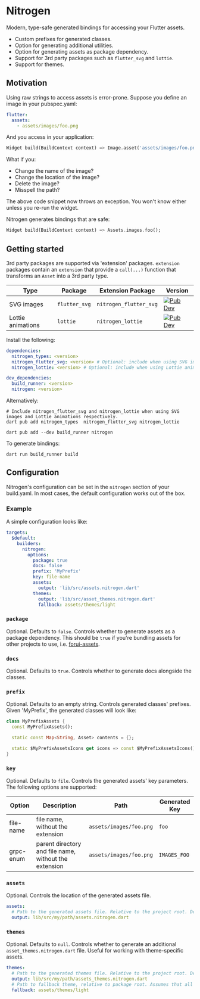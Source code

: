 # Nitrogen

Modern, type-safe generated bindings for accessing your Flutter assets.
* Custom prefixes for generated classes.
* Option for generating additional utilities.
* Option for generating assets as package dependency.
* Support for 3rd party packages such as `flutter_svg` and `lottie`.
* Support for themes.

## Motivation

Using raw strings to access assets is error-prone. Suppose you define an image in your pubspec.yaml:
```yaml
flutter:
  assets:
    - assets/images/foo.png
```

And you access in your application:
```dart
Widget build(BuildContext context) => Image.asset('assets/images/foo.png');
```

What if you:
* Change the name of the image?
* Change the location of the image?
* Delete the image?
* Misspell the path?

The above code snippet now throws an exception. You won't know either unless you re-run the widget.

Nitrogen generates bindings that are safe:
```dart
Widget build(BuildContext context) => Assets.images.foo();
```

## Getting started

3rd party packages are supported via 'extension' packages. `extension` packages contain an `extension` that provide a 
`call(...)` function that transforms an `Asset` into a 3rd party type.

| Type              | Package       | Extension Package      | Version                                                                                                        |
|-------------------|---------------|------------------------|----------------------------------------------------------------------------------------------------------------|
| SVG images        | `flutter_svg` | `nitrogen_flutter_svg` | [![Pub Dev](https://img.shields.io/pub/v/nitrogen_flutter_svg)](https://pub.dev/packages/nitrogen_flutter_svg) |
| Lottie animations | `lottie`      | `nitrogen_lottie`      | [![Pub Dev](https://img.shields.io/pub/v/nitrogen_lottie)](https://pub.dev/packages/nitrogen_lottie)           |


Install the following:
```yaml
dependencies:
  nitrogen_types: <version>
  nitrogen_flutter_svg: <version> # Optional: include when using SVG images
  nitrogen_lottie: <version> # Optional: include when using Lottie animations

dev_dependencies:
  build_runner: <version>
  nitrogen: <version>
```

Alternatively:
```shell
# Include nitrogen_flutter_svg and nitrogen_lottie when using SVG images and Lottie animations respectively.
dart pub add nitrogen_types  nitrogen_flutter_svg nitrogen_lottie

dart pub add --dev build_runner nitrogen
```

To generate bindings:
```shell
dart run build_runner build
```

## Configuration

Nitrogen's configuration can be set in the `nitrogen` section of your build.yaml. In most cases, the default
configuration works out of the box.

### Example

A simple configuration looks like:
```yaml
targets:
  $default:
    builders:
      nitrogen:
        options:
          package: true
          docs: false
          prefix: 'MyPrefix'
          key: file-name
          assets:
            output: 'lib/src/assets.nitrogen.dart'
          themes:
            output: 'lib/src/asset_themes.nitrogen.dart'
            fallback: assets/themes/light
```

### `package`

Optional. Defaults to `false`. Controls whether to generate assets as a package dependency. This should be `true` if 
you're bundling assets for other projects to use, i.e. [forui-assets](https://github.com/forus-labs/forui).

### `docs`

Optional. Defaults to `true`. Controls whether to generate docs alongside the classes.

### `prefix`

Optional. Defaults to an empty string. Controls generated classes' prefixes. Given 'MyPrefix', the generated classes will
look like:
```dart
class MyPrefixAssets {
  const MyPrefixAssets();

  static const Map<String, Asset> contents = {};

  static $MyPrefixAssetsIcons get icons => const $MyPrefixAssetsIcons();
}
```

### `key`

Optional. Defaults to `file`. Controls the generated assets' key parameters. The following options are supported:

| Option    | Description                                           | Path                    | Generated Key |
|-----------|-------------------------------------------------------|-------------------------|---------------|
| file-name | file name, without the extension                      | `assets/images/foo.png` | `foo`         |
| grpc-enum | parent directory and file name, without the extension | `assets/images/foo.png` | `IMAGES_FOO`  |

### `assets`

Optional. Controls the location of the generated assets file.

```yaml
assets:
  # Path to the generated assets file. Relative to the project root. Defaults to `lib/src/assets.nitrogen.dart`.
  output: lib/src/my/path/assets.nitrogen.dart
``` 

### `themes`

Optional. Defaults to `null`. Controls whether to generate an additional `asset_themes.nitrogen.dart` file. Useful for 
working with theme-specific assets.

```yaml
themes:
  # Path to the generated themes file. Relative to the project root. Defaults to `lib/src/asset_themes.nitrogen.dart`.
  output: lib/src/my/path/assets_themes.nitrogen.dart
  # Path to fallback theme, relative to package root. Assumes that all themes are under 'assets/themes'.
  fallback: assets/themes/light
```
